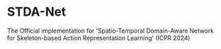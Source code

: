 STDA-Net
=
The Official implementation for 'Spatio-Temporal Domain-Aware Network for Skeleton-based Action Representation Learning' (ICPR 2024)
